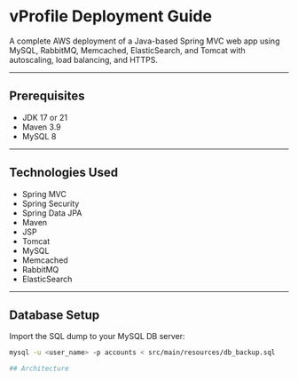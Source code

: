 # vProfile Deployment Guide

A complete AWS deployment of a Java-based Spring MVC web app using MySQL, RabbitMQ, Memcached, ElasticSearch, and Tomcat with autoscaling, load balancing, and HTTPS.

---

## Prerequisites

- JDK 17 or 21  
- Maven 3.9  
- MySQL 8  

---

## Technologies Used

- Spring MVC  
- Spring Security  
- Spring Data JPA  
- Maven  
- JSP  
- Tomcat  
- MySQL  
- Memcached  
- RabbitMQ  
- ElasticSearch  

---

## Database Setup

Import the SQL dump to your MySQL DB server:

```bash
mysql -u <user_name> -p accounts < src/main/resources/db_backup.sql

## Architecture

